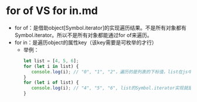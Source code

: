 # for of VS for in.md
- for of：是借助object[Symbol.iterator]的实现遍历结果。不是所有对象都有Symbol.iterator。所以不是所有对象都能通过for of来遍历。
- for in：是遍历object的属性key（该key需要是可枚举的才行）
    - 举例：
        ```javascript
        let list = [4, 5, 6];
        for (let i in list) {
           console.log(i); // "0", "1", "2"，遍历的是列表的下标值，list在js中就是一个{index: value}这样实现的。当然他还有其他key，比如length，这里之所以没有打印"length"，是因为这个属性不可枚举
        }
        for (let i of list) {
           console.log(i); // "4", "5", "6", list的Symbol.iterator实现就是遍历数组中的值
        }
        ```
